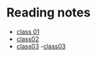 # Reading notes 

- [class 01](./class01.md)
- [class02](./class02.md)
- [class03](./class03.md)
-[class03](./class03lab.md)
